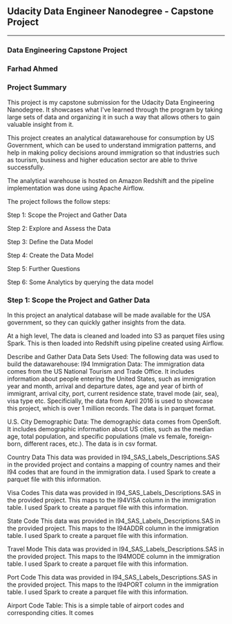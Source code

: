 ## Udacity Data Engineer Nanodegree - Capstone Project
------------------------------------------
### Data Engineering Capstone Project

### Farhad Ahmed

### Project Summary
This project is my capstone submission for the Udacity Data Engineering Nanodegree. It showcases what I've learned through the program by taking large sets of data and organizing it in such a way that allows others to gain valuable insight from it.

This project creates an analytical datawarehouse for consumption by US Government, which can be used to understand immigration patterns, and help in making policy decisions around immigration so that industries such as tourism, business and higher education sector are able to thrive successfully.

The analytical warehouse is hosted on Amazon Redshift and the pipeline implementation was done using Apache Airflow.

The project follows the follow steps:

Step 1: Scope the Project and Gather Data

Step 2: Explore and Assess the Data

Step 3: Define the Data Model

Step 4: Create the Data Model

Step 5: Further Questions

Step 6: Some Analytics by querying the data model


### Step 1: Scope the Project and Gather Data
In this project an analytical database will be made available for the USA government, so they can quickly gather insights from the data.

At a high level,
The data is cleaned and loaded into S3 as parquet files using Spark. This is then loaded into Redshift using pipeline created using Airflow.

Describe and Gather Data
Data Sets Used:
The following data was used to build the datawarehouse:
I94 Immigration Data:
The immigration data comes from the US National Tourism and Trade Office. It includes information about people entering the United States, such as immigration year and month, arrival and departure dates, age and year of birth of immigrant, arrival city, port, current residence state, travel mode (air, sea), visa type etc. Specificially, the data from April 2016 is used to showcase this project, which is over 1 million records. The data is in parquet format.

U.S. City Demographic Data:
The demographic data comes from OpenSoft. It includes demographic information about US cities, such as the median age, total population, and specific populations (male vs female, foreign-born, different races, etc.). The data is in csv format.

Country Data
This data was provided in I94_SAS_Labels_Descriptions.SAS in the provided project and contains a mapping of country names and their I94 codes that are found in the immigration data. I used Spark to create a parquet file with this information.

Visa Codes
This data was provided in I94_SAS_Labels_Descriptions.SAS in the provided project. This maps to the I94VISA column in the immigration table. I used Spark to create a parquet file with this information.

State Code
This data was provided in I94_SAS_Labels_Descriptions.SAS in the provided project. This maps to the I94ADDR column in the immigration table. I used Spark to create a parquet file with this information.

Travel Mode
This data was provided in I94_SAS_Labels_Descriptions.SAS in the provided project. This maps to the I94MODE column in the immigration table. I used Spark to create a parquet file with this information.

Port Code
This data was provided in I94_SAS_Labels_Descriptions.SAS in the provided project. This maps to the I94PORT column in the immigration table. I used Spark to create a parquet file with this information.

Airport Code Table: This is a simple table of airport codes and corresponding cities. It comes
